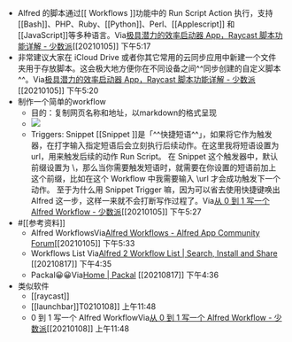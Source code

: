 - Alfred 的脚本通过[[ Workflows ]]功能中的 Run Script Action 执行，支持 [[Bash]]、PHP、Ruby、[[Python]]、Perl、[[Applescript]] 和[[JavaScript]]等多种语言。Via[极具潜力的效率启动器 App，Raycast 脚本功能详解 - 少数派](https://sspai.com/post/64339)[[20210105]] 下午5:17
- 非常建议大家在 iCloud Drive 或者你其它常用的云同步应用中新建一个文件夹用于存放脚本。这会极大地方便你在不同设备之间^^同步创建的自定义脚本^^。Via[极具潜力的效率启动器 App，Raycast 脚本功能详解 - 少数派](https://sspai.com/post/64339)[[20210105]] 下午5:20
- 制作一个简单的workflow
    - 目的：复制网页名称和地址，以markdown的格式呈现
    - ![](https://firebasestorage.googleapis.com/v0/b/firescript-577a2.appspot.com/o/imgs%2Fapp%2Fxinyiheng%2FZKdg8CktRT.png?alt=media&token=3cf8bad7-e2de-4adf-abe4-bb59942145f6)
    - Triggers: Snippet
      [[Snippet ]]是「^^快捷短语^^」，如果将它作为触发器，在打字输入指定短语后会立刻执行后续动作。在这里我将短语设置为 url，用来触发后续的动作 Run Script。
      在 Snippet 这个触发器中，默认前缀设置为 \\，那么当你需要触发短语时，就需要在你设置的短语前加上这个前缀，比如在这个 Workflow 中我需要输入 \\url 才会成功触发下一个动作。
      至于为什么用 Snippet Trigger 嘛，因为可以省去使用快捷键唤出 Alfred 这一步，这样一来就不会打断写作过程了。Via[从 0 到 1 写一个 Alfred Workflow - 少数派](https://sspai.com/post/47710)[[20210105]] 下午5:27
- #[[参考资料]]
    - Alfred WorkflowsVia[Alfred Workflows - Alfred App Community Forum](https://www.alfredforum.com/forum/1-alfred-workflows/)[[20210105]] 下午5:33
    - Workflows List Via[Alfred 2 Workflow List | Search, Install and Share](http://alfredworkflow.com/) [[20210817]] 下午4:35
    - Packal😀😀Via[Home | Packal](http://www.packal.org/) [[20210817]] 下午4:36
- 类似软件
    - [[raycast]]
    - [[launchbar]]T0210108]] 上午11:48
    - 0 到 1 写一个 Alfred WorkflowVia[从 0 到 1 写一个 Alfred Workflow - 少数派](https://sspai.com/post/47710)[[20210108]] 上午11:48
